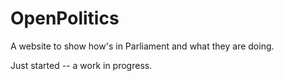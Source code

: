 # OpenPolitics

A website to show how's in Parliament and what they are doing.

Just started -- a work in progress.
